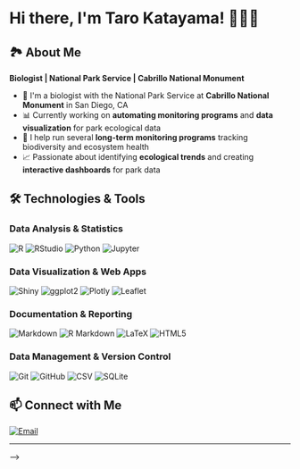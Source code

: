 # Hi there, I'm Taro Katayama! 🌊🦎🌿

## 🏞️ About Me
**Biologist | National Park Service | Cabrillo National Monument**

- 🔬 I'm a biologist with the National Park Service at **Cabrillo National Monument** in San Diego, CA
- 📊 Currently working on **automating monitoring programs** and **data visualization** for park ecological data
- 🦋 I help run several **long-term monitoring programs** tracking biodiversity and ecosystem health
- 📈 Passionate about identifying **ecological trends** and creating **interactive dashboards** for park data

## 🛠️ Technologies & Tools

### Data Analysis & Statistics
![R](https://img.shields.io/badge/R-276DC3?style=for-the-badge&logo=r&logoColor=white)
![RStudio](https://img.shields.io/badge/RStudio-4285F4?style=for-the-badge&logo=rstudio&logoColor=white)
![Python](https://img.shields.io/badge/Python-3776AB?style=for-the-badge&logo=python&logoColor=white)
![Jupyter](https://img.shields.io/badge/Jupyter-F37626?style=for-the-badge&logo=jupyter&logoColor=white)

### Data Visualization & Web Apps
![Shiny](https://img.shields.io/badge/Shiny-4285F4?style=for-the-badge&logo=r&logoColor=white)
![ggplot2](https://img.shields.io/badge/ggplot2-276DC3?style=for-the-badge&logo=r&logoColor=white)
![Plotly](https://img.shields.io/badge/Plotly-3F4F75?style=for-the-badge&logo=plotly&logoColor=white)
![Leaflet](https://img.shields.io/badge/Leaflet-199900?style=for-the-badge&logo=leaflet&logoColor=white)

### Documentation & Reporting
![Markdown](https://img.shields.io/badge/Markdown-000000?style=for-the-badge&logo=markdown&logoColor=white)
![R Markdown](https://img.shields.io/badge/R_Markdown-276DC3?style=for-the-badge&logo=r&logoColor=white)
![LaTeX](https://img.shields.io/badge/LaTeX-47A141?style=for-the-badge&logo=latex&logoColor=white)
![HTML5](https://img.shields.io/badge/HTML5-E34F26?style=for-the-badge&logo=html5&logoColor=white)

### Data Management & Version Control
![Git](https://img.shields.io/badge/Git-F05032?style=for-the-badge&logo=git&logoColor=white)
![GitHub](https://img.shields.io/badge/GitHub-100000?style=for-the-badge&logo=github&logoColor=white)
![CSV](https://img.shields.io/badge/CSV-217346?style=for-the-badge&logo=microsoftexcel&logoColor=white)
![SQLite](https://img.shields.io/badge/SQLite-07405E?style=for-the-badge&logo=sqlite&logoColor=white)

## 📫 Connect with Me

[![Email](https://img.shields.io/badge/Email-D14836?style=for-the-badge&logo=gmail&logoColor=white)](mailto:taro_katayama@nps.gov)

---
<div align="center">

</div>
-->
